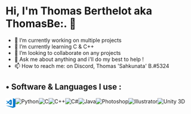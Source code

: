 # Hi, I'm Thomas Berthelot aka ThomasBe:. 👋


- 🔭 I’m currently working on multiple projects
- 🌱 I’m currently learning C & C++ 
- 👯 I’m looking to collaborate on any projects
- 💬 Ask me about anything and i'll do my best to help !
- 📫 How to reach me: on Discord, Thomas 'Sahkunata' B.#5324

## • Software & Languages I use :

<img align="left" alt="Visual Studio Code" width="26px" src="https://raw.githubusercontent.com/github/explore/80688e429a7d4ef2fca1e82350fe8e3517d3494d/topics/visual-studio-code/visual-studio-code.png" />
<img align="left" alt="Python" height="32px" src="https://img.icons8.com/color/2x/python.png" />
<img align="left" alt="C" height="32px" src="https://img.icons8.com/color/2x/c-programming.png" />
<img align="left" alt="C++" height="32px" src="https://img.icons8.com/color/2x/c-plus-plus-logo.png" />
<img align="left" alt="C#" height="32px" src="https://img.icons8.com/color/2x/c-sharp-logo.png" />
<img align="left" alt="Java" height="32px" src="https://img.icons8.com/color/2x/java-coffee-cup-logo.png" />
<img align="left" alt="Photoshop" height="32px" src="https://img.icons8.com/color/2x/adobe-photoshop.png" />
<img align="left" alt="Illustrator" height="32px" src="https://img.icons8.com/color/2x/adobe-illustrator.png" />
<img align="left" alt="Unity 3D" height="32px" src="https://img.icons8.com/ios-filled/2x/unity.png" />

